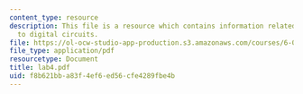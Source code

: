 ```yaml
---
content_type: resource
description: This file is a resource which contains information related to introduction
  to digital circuits.
file: https://ol-ocw-studio-app-production.s3.amazonaws.com/courses/6-091-hands-on-introduction-to-electrical-engineering-lab-skills-january-iap-2008/f8b621bba83f4ef6ed56cfe4289fbe4b_lab4.pdf
file_type: application/pdf
resourcetype: Document
title: lab4.pdf
uid: f8b621bb-a83f-4ef6-ed56-cfe4289fbe4b
---
```

